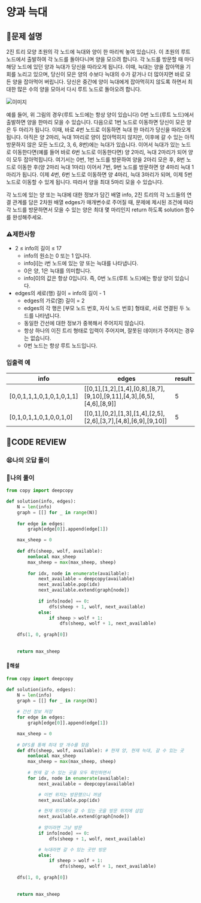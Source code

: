 # 양과 늑대

## **📝문제 설명**
2진 트리 모양 초원의 각 노드에 늑대와 양이 한 마리씩 놓여 있습니다. 이 초원의 루트 노드에서 출발하여 각 노드를 돌아다니며 양을 모으려 합니다. 각 노드를 방문할 때 마다 해당 노드에 있던 양과 늑대가 당신을 따라오게 됩니다. 이때, 늑대는 양을 잡아먹을 기회를 노리고 있으며, 당신이 모은 양의 수보다 늑대의 수가 같거나 더 많아지면 바로 모든 양을 잡아먹어 버립니다. 당신은 중간에 양이 늑대에게 잡아먹히지 않도록 하면서 최대한 많은 수의 양을 모아서 다시 루트 노드로 돌아오려 합니다.

![이미지](https://grepp-programmers.s3.ap-northeast-2.amazonaws.com/files/production/ed7118a9-a99b-4f3a-9779-a94816529e78/03_2022_%E1%84%80%E1%85%A9%E1%86%BC%E1%84%8E%E1%85%A2%E1%84%86%E1%85%AE%E1%86%AB%E1%84%8C%E1%85%A6_%E1%84%8B%E1%85%A3%E1%86%BC%E1%84%80%E1%85%AA%E1%84%82%E1%85%B3%E1%86%A8%E1%84%83%E1%85%A2_01.png)

예를 들어, 위 그림의 경우(루트 노드에는 항상 양이 있습니다) 0번 노드(루트 노드)에서 출발하면 양을 한마리 모을 수 있습니다. 다음으로 1번 노드로 이동하면 당신이 모은 양은 두 마리가 됩니다. 이때, 바로 4번 노드로 이동하면 늑대 한 마리가 당신을 따라오게 됩니다. 아직은 양 2마리, 늑대 1마리로 양이 잡아먹히지 않지만, 이후에 갈 수 있는 아직 방문하지 않은 모든 노드(2, 3, 6, 8번)에는 늑대가 있습니다. 이어서 늑대가 있는 노드로 이동한다면(예를 들어 바로 6번 노드로 이동한다면) 양 2마리, 늑대 2마리가 되어 양이 모두 잡아먹힙니다. 여기서는 0번, 1번 노드를 방문하여 양을 2마리 모은 후, 8번 노드로 이동한 후(양 2마리 늑대 1마리) 이어서 7번, 9번 노드를 방문하면 양 4마리 늑대 1마리가 됩니다. 이제 4번, 6번 노드로 이동하면 양 4마리, 늑대 3마리가 되며, 이제 5번 노드로 이동할 수 있게 됩니다. 따라서 양을 최대 5마리 모을 수 있습니다.

각 노드에 있는 양 또는 늑대에 대한 정보가 담긴 배열 info, 2진 트리의 각 노드들의 연결 관계를 담은 2차원 배열 edges가 매개변수로 주어질 때, 문제에 제시된 조건에 따라 각 노드를 방문하면서 모을 수 있는 양은 최대 몇 마리인지 return 하도록 solution 함수를 완성해주세요.
### **⚠제한사항**
- 2 ≤ info의 길이 ≤ 17
  - info의 원소는 0 또는 1 입니다.
  - info[i]는 i번 노드에 있는 양 또는 늑대를 나타냅니다.
  - 0은 양, 1은 늑대를 의미합니다.
  - info[0]의 값은 항상 0입니다. 즉, 0번 노드(루트 노드)에는 항상 양이 있습니다.
- edges의 세로(행) 길이 = info의 길이 - 1
  - edges의 가로(열) 길이 = 2
  - edges의 각 행은 [부모 노드 번호, 자식 노드 번호] 형태로, 서로 연결된 두 노드를 나타냅니다.
  - 동일한 간선에 대한 정보가 중복해서 주어지지 않습니다.
  - 항상 하나의 이진 트리 형태로 입력이 주어지며, 잘못된 데이터가 주어지는 경우는 없습니다.
  - 0번 노드는 항상 루트 노드입니다.
### **입출력 예**
info | edges | result
-----|-------|-------
[0,0,1,1,1,0,1,0,1,0,1,1] | [[0,1],[1,2],[1,4],[0,8],[8,7],[9,10],[9,11],[4,3],[6,5],[4,6],[8,9]] | 5
[0,1,0,1,1,0,1,0,0,1,0] | [[0,1],[0,2],[1,3],[1,4],[2,5],[2,6],[3,7],[4,8],[6,9],[9,10]] | 5
## **🧐CODE REVIEW**

### **😫나의 오답 풀이**

### **🧾나의 풀이**

```python
from copy import deepcopy

def solution(info, edges):
    N = len(info)
    graph = [[] for _ in range(N)]
    
    for edge in edges:
        graph[edge[0]].append(edge[1])

    max_sheep = 0
    
    def dfs(sheep, wolf, available):
        nonlocal max_sheep
        max_sheep = max(max_sheep, sheep)
        
        for idx, node in enumerate(available):
            next_available = deepcopy(available)
            next_available.pop(idx)
            next_available.extend(graph[node])
            
            if info[node] == 0:
                dfs(sheep + 1, wolf, next_available)
            else:
                if sheep > wolf + 1:
                    dfs(sheep, wolf + 1, next_available)
    
    dfs(1, 0, graph[0])
        
        
    return max_sheep
```

#### **📝해설**

```python
from copy import deepcopy

def solution(info, edges):
    N = len(info)
    graph = [[] for _ in range(N)]
    
    # 간선 정보 저장
    for edge in edges:
        graph[edge[0]].append(edge[1])

    max_sheep = 0
    
    # DFS를 통해 최대 양 개수를 찾음
    def dfs(sheep, wolf, available): # 현재 양, 현재 늑대, 갈 수 있는 곳
        nonlocal max_sheep
        max_sheep = max(max_sheep, sheep)
        
        # 현재 갈 수 있는 곳을 모두 확인하면서
        for idx, node in enumerate(available):
            next_available = deepcopy(available)

            # 이번 위치는 방문했으니 꺼냄
            next_available.pop(idx)

            # 현재 위치에서 갈 수 있는 곳을 방문 위치에 삽입
            next_available.extend(graph[node])
            
            # 양이라면 그냥 방문
            if info[node] == 0:
                dfs(sheep + 1, wolf, next_available)

            # 늑대라면 갈 수 있는 곳만 방문
            else:
                if sheep > wolf + 1:
                    dfs(sheep, wolf + 1, next_available)
    
    dfs(1, 0, graph[0])
        
        
    return max_sheep
```